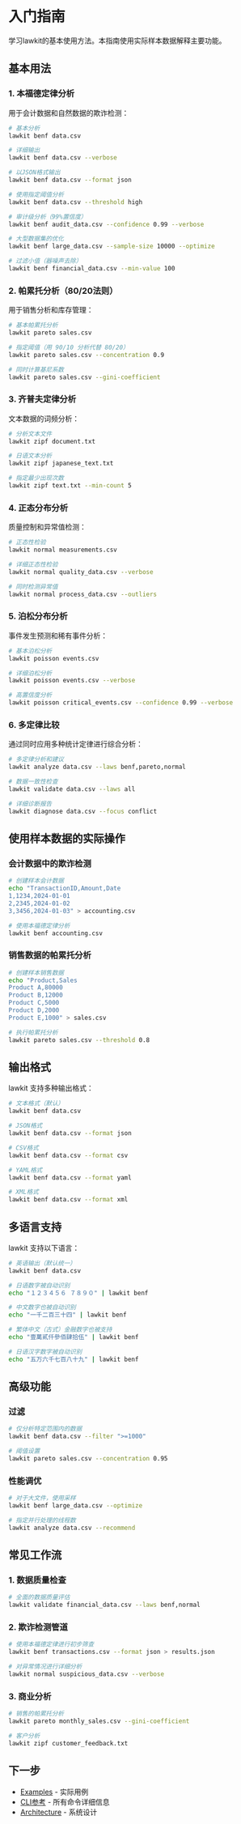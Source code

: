 # 入门指南

学习lawkit的基本使用方法。本指南使用实际样本数据解释主要功能。

## 基本用法

### 1. 本福德定律分析

用于会计数据和自然数据的欺诈检测：

```bash
# 基本分析
lawkit benf data.csv

# 详细输出
lawkit benf data.csv --verbose

# 以JSON格式输出
lawkit benf data.csv --format json

# 使用指定阈值分析
lawkit benf data.csv --threshold high

# 审计级分析（99%置信度）
lawkit benf audit_data.csv --confidence 0.99 --verbose

# 大型数据集的优化
lawkit benf large_data.csv --sample-size 10000 --optimize

# 过滤小值（器噪声去除）
lawkit benf financial_data.csv --min-value 100
```

### 2. 帕累托分析（80/20法则）

用于销售分析和库存管理：

```bash
# 基本帕累托分析
lawkit pareto sales.csv

# 指定阈值（用 90/10 分析代替 80/20）
lawkit pareto sales.csv --concentration 0.9

# 同时计算基尼系数
lawkit pareto sales.csv --gini-coefficient
```

### 3. 齐普夫定律分析

文本数据的词频分析：

```bash
# 分析文本文件
lawkit zipf document.txt

# 日语文本分析
lawkit zipf japanese_text.txt

# 指定最少出现次数
lawkit zipf text.txt --min-count 5
```

### 4. 正态分布分析

质量控制和异常值检测：

```bash
# 正态性检验
lawkit normal measurements.csv

# 详细正态性检验
lawkit normal quality_data.csv --verbose

# 同时检测异常值
lawkit normal process_data.csv --outliers
```

### 5. 泊松分布分析

事件发生预测和稀有事件分析：

```bash
# 基本泊松分析
lawkit poisson events.csv

# 详细泊松分析
lawkit poisson events.csv --verbose

# 高置信度分析
lawkit poisson critical_events.csv --confidence 0.99 --verbose
```

### 6. 多定律比较

通过同时应用多种统计定律进行综合分析：

```bash
# 多定律分析和建议
lawkit analyze data.csv --laws benf,pareto,normal

# 数据一致性检查
lawkit validate data.csv --laws all

# 详细诊断报告
lawkit diagnose data.csv --focus conflict
```

## 使用样本数据的实际操作

### 会计数据中的欺诈检测

```bash
# 创建样本会计数据
echo "TransactionID,Amount,Date
1,1234,2024-01-01
2,2345,2024-01-02
3,3456,2024-01-03" > accounting.csv

# 使用本福德定律分析
lawkit benf accounting.csv
```

### 销售数据的帕累托分析

```bash
# 创建样本销售数据
echo "Product,Sales
Product A,80000
Product B,12000
Product C,5000
Product D,2000
Product E,1000" > sales.csv

# 执行帕累托分析
lawkit pareto sales.csv --threshold 0.8
```

## 输出格式

lawkit 支持多种输出格式：

```bash
# 文本格式（默认）
lawkit benf data.csv

# JSON格式
lawkit benf data.csv --format json

# CSV格式
lawkit benf data.csv --format csv

# YAML格式
lawkit benf data.csv --format yaml

# XML格式
lawkit benf data.csv --format xml
```

## 多语言支持

lawkit 支持以下语言：

```bash
# 英语输出（默认统一）
lawkit benf data.csv

# 日语数字被自动识别
echo "１２３４５６ ７８９０" | lawkit benf

# 中文数字也被自动识别
echo "一千二百三十四" | lawkit benf

# 繁体中文（古式）金融数字也被支持
echo "壹萬貳仟參佰肆拾伍" | lawkit benf

# 日语汉字数字被自动识别
echo "五万六千七百八十九" | lawkit benf
```

## 高级功能

### 过滤

```bash
# 仅分析特定范围内的数据
lawkit benf data.csv --filter ">=1000"

# 阈值设置
lawkit pareto sales.csv --concentration 0.95
```

### 性能调优

```bash
# 对于大文件，使用采样
lawkit benf large_data.csv --optimize

# 指定并行处理的线程数
lawkit analyze data.csv --recommend
```

## 常见工作流

### 1. 数据质量检查
```bash
# 全面的数据质量评估
lawkit validate financial_data.csv --laws benf,normal
```

### 2. 欺诈检测管道
```bash
# 使用本福德定律进行初步筛查
lawkit benf transactions.csv --format json > results.json

# 对异常情况进行详细分析
lawkit normal suspicious_data.csv --verbose
```

### 3. 商业分析
```bash
# 销售的帕累托分析
lawkit pareto monthly_sales.csv --gini-coefficient

# 客户分析
lawkit zipf customer_feedback.txt
```

## 下一步

- [Examples](examples_zh.md) - 实际用例
- [CLI参考](../reference/cli-reference_zh.md) - 所有命令详细信息
- [Architecture](../guides/architecture_zh.md) - 系统设计